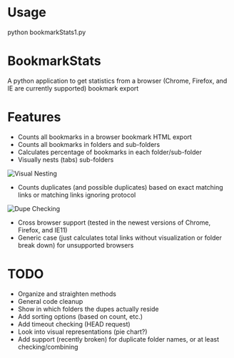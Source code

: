 # Usage

  python bookmarkStats1.py



# BookmarkStats
A python application to get statistics from a browser (Chrome, Firefox, and IE are currently supported) bookmark export

# Features
* Counts all bookmarks in a browser bookmark HTML export
* Counts all bookmarks in folders and sub-folders
* Calculates percentage of bookmarks in each folder/sub-folder
* Visually nests (tabs) sub-folders

![Visual Nesting](http://i.imgur.com/BSdfJr2.png)
* Counts duplicates (and possible duplicates) based on exact matching links or matching links ignoring protocol

![Dupe Checking](http://i.imgur.com/Qo7kTo3.png)
* Cross browser support (tested in the newest versions of Chrome, Firefox, and IE11)
* Generic case (just calculates total links without visualization or folder break down) for unsupported browsers

# TODO
* Organize and straighten methods
* General code cleanup
* Show in which folders the dupes actually reside
* Add sorting options (based on count, etc.)
* Add timeout checking (HEAD request)
* Look into visual representations (pie chart?)
* Add support (recently broken) for duplicate folder names, or at least checking/combining
